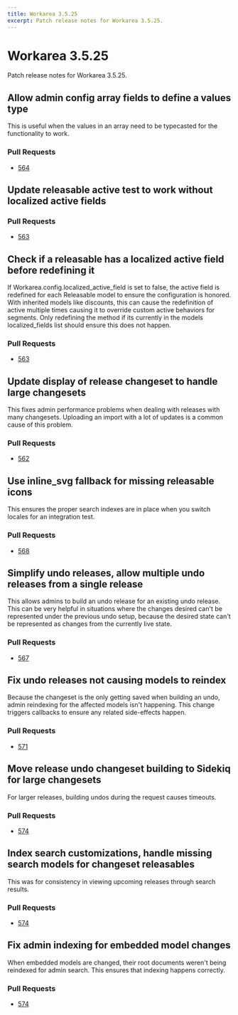```yaml
---
title: Workarea 3.5.25
excerpt: Patch release notes for Workarea 3.5.25.
---
```


# Workarea 3.5.25

Patch release notes for Workarea 3.5.25.

## Allow admin config array fields to define a values type

This is useful when the values in an array need to be typecasted for the
functionality to work.

### Pull Requests

- [564](https://github.com/workarea-commerce/workarea/pull/564)

## Update releasable active test to work without localized active fields

### Pull Requests

- [563](https://github.com/workarea-commerce/workarea/pull/563)

## Check if a releasable has a localized active field before redefining it

If Workarea.config.localized_active_field is set to false, the active
field is redefined for each Releasable model to ensure the configuration
is honored. With inherited models like discounts, this can cause the
redefinition of active multiple times causing it to override custom active
behaviors for segments. Only redefining the method if its currently in
the models localized_fields list should ensure this does not happen.

### Pull Requests

- [563](https://github.com/workarea-commerce/workarea/pull/563)

## Update display of release changeset to handle large changesets

This fixes admin performance problems when dealing with releases with many
changesets. Uploading an import with a lot of updates is a common cause of this
problem.

### Pull Requests

- [562](https://github.com/workarea-commerce/workarea/pull/562)

## Use inline_svg fallback for missing releasable icons

This ensures the proper search indexes are in place when you switch
locales for an integration test.

### Pull Requests

- [568](https://github.com/workarea-commerce/workarea/pull/568)

## Simplify undo releases, allow multiple undo releases from a single release

This allows admins to build an undo release for an existing undo release. This
can be very helpful in situations where the changes desired can't be represented
under the previous undo setup, because the desired state can't be represented
as changes from the currently live state.

### Pull Requests

- [567](https://github.com/workarea-commerce/workarea/pull/567)

## Fix undo releases not causing models to reindex

Because the changeset is the only getting saved when building an undo,
admin reindexing for the affected models isn't happening. This change
triggers callbacks to ensure any related side-effects happen.

### Pull Requests

- [571](https://github.com/workarea-commerce/workarea/pull/571)

## Move release undo changeset building to Sidekiq for large changesets

For larger releases, building undos during the request causes timeouts.

### Pull Requests

- [574](https://github.com/workarea-commerce/workarea/pull/574)

## Index search customizations, handle missing search models for changeset releasables

This was for consistency in viewing upcoming releases through search results.

### Pull Requests

- [574](https://github.com/workarea-commerce/workarea/pull/574)

## Fix admin indexing for embedded model changes

When embedded models are changed, their root documents weren't being
reindexed for admin search. This ensures that indexing happens correctly.

### Pull Requests

- [574](https://github.com/workarea-commerce/workarea/pull/574)
